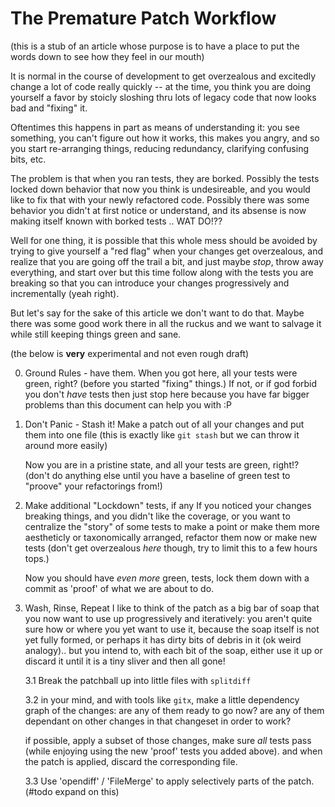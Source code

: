# The Premature Patch Workflow

(this is a stub of an article whose purpose is to have a place to put
the words down to see how they feel in our mouth)

It is normal in the course of development to get overzealous and
excitedly change a lot of code really quickly -- at the time, you think
you are doing yourself a favor by stoicly sloshing thru lots of legacy
code that now looks bad and "fixing" it.

Oftentimes this happens in part as means of understanding it: you see
something, you can't figure out how it works, this makes you angry,
and so you start re-arranging things, reducing redundancy, clarifying
confusing bits, etc.

The problem is that when you ran tests, they are borked. Possibly the
tests locked down behavior that now you think is undesireable, and you
would like to fix that with your newly refactored code. Possibly there
was some behavior you didn't at first notice or understand, and its
absense is now making itself known with borked tests  .. WAT DO!??

Well for one thing, it is possible that this whole mess should be
avoided by trying to give yourself a "red flag" when your changes get
overzealous, and realize that you are going off the trail a bit,
and just maybe *stop*, throw away everything, and start over but this
time follow along with the tests you are breaking so that you can
introduce your changes progressively and incrementally (yeah right).

But let's say for the sake of this article we don't want to do that.
Maybe there was some good work there in all the ruckus and we want
to salvage it while still keeping things green and sane.


(the below is **very** experimental and not even rough draft)

0. Ground Rules - have them.
   When you got here, all your tests were green, right? (before you
   started "fixing" things.)  If not, or if god forbid you don't *have*
   tests then just stop here because you have far bigger problems than
   this document can help you with :P

1. Don't Panic - Stash it!
   Make a patch out of all your changes and put them into one file
   (this is exactly like `git stash` but we can throw it around more
   easily)

   Now you are in a pristine state, and all your tests are green,
   right!?  (don't do anything else until you have a baseline of green
   test to "proove" your refactorings from!)

2. Make additional "Lockdown" tests, if any
   If you noticed your changes breaking things, and you didn't like
   the coverage, or you want to centralize the "story" of some tests
   to make a point or make them more aestheticly or taxonomically
   arranged, refactor them now or make new tests (don't get overzealous
   *here* though, try to limit this to a few hours tops.)

   Now you should have *even more* green, tests, lock them down with
   a commit as 'proof' of what we are about to do.

3. Wash, Rinse, Repeat
   I like to think of the patch as a big bar of soap that you now want
   to use up progressively and iteratively: you aren't quite sure how or
   where you yet want to use it, because the soap itself is not yet
   fully formed, or perhaps it has dirty bits of debris in it (ok weird
   analogy).. but you intend to, with each bit of the soap, either use
   it up or discard it until it is a tiny sliver and then all gone!


   3.1 Break the patchball up into little files with `splitdiff`

   3.2 in your mind, and with tools like `gitx`, make a little dependency
   graph of the changes: are any of them ready to go now? are any
   of them dependant on other changes in that changeset in order to
   work?

   if possible, apply a subset of those changes, make sure *all* tests
   pass (while enjoying using the new 'proof' tests you added above).
   and when the patch is applied, discard the corresponding file.

   3.3 Use 'opendiff' / 'FileMerge' to apply selectively parts of
   the patch. (#todo expand on this)
